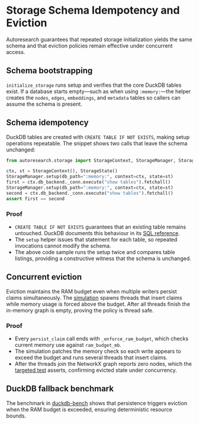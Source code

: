 # Storage Schema Idempotency and Eviction

Autoresearch guarantees that repeated storage initialization yields the same
schema and that eviction policies remain effective under concurrent access.

## Schema bootstrapping

`initialize_storage` runs setup and verifies that the core DuckDB tables
exist. If a database starts empty—such as when using `:memory:`—the helper
creates the `nodes`, `edges`, `embeddings`, and `metadata` tables so callers
can assume the schema is present.

## Schema idempotency

DuckDB tables are created with `CREATE TABLE IF NOT EXISTS`, making setup
operations repeatable. The snippet shows two calls that leave the schema
unchanged:

```python
from autoresearch.storage import StorageContext, StorageManager, StorageState

ctx, st = StorageContext(), StorageState()
StorageManager.setup(db_path=":memory:", context=ctx, state=st)
first = ctx.db_backend._conn.execute("show tables").fetchall()
StorageManager.setup(db_path=":memory:", context=ctx, state=st)
second = ctx.db_backend._conn.execute("show tables").fetchall()
assert first == second
```

### Proof

- `CREATE TABLE IF NOT EXISTS` guarantees that an existing table remains
  untouched. DuckDB documents this behaviour in its [SQL
  reference](https://duckdb.org/docs/sql/statements/create_table.html).
- The `setup` helper issues that statement for each table, so repeated
  invocations cannot modify the schema.
- The above code sample runs the setup twice and compares table listings,
  providing a constructive witness that the schema is unchanged.

## Concurrent eviction

Eviction maintains the RAM budget even when multiple writers persist claims
simultaneously. The [simulation][evict-sim] spawns threads that insert claims
while memory usage is forced above the budget. After all threads finish the
in-memory graph is empty, proving the policy is thread safe.

### Proof

- Every `persist_claim` call ends with `_enforce_ram_budget`, which checks
  current memory use against `ram_budget_mb`.
- The simulation patches the memory check so each write appears to exceed the
  budget and runs several threads that insert claims.
- After the threads join the NetworkX graph reports zero nodes, which the
  [targeted test][evict-test] asserts, confirming evicted state under
  concurrency.

## DuckDB fallback benchmark

The benchmark in [duckdb-bench] shows that persistence triggers eviction when
 the RAM budget is exceeded, ensuring deterministic resource bounds.

[evict-sim]: ../../scripts/storage_eviction_sim.py
[evict-test]: ../../tests/targeted/test_storage_eviction.py
[duckdb-bench]: ../../tests/integration/test_storage_duckdb_fallback.py
